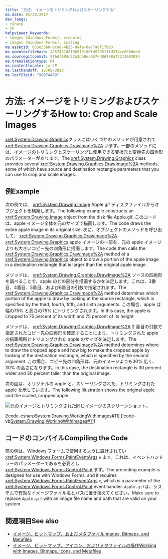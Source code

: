 ```yaml
---
title: '方法: イメージをトリミングおよびスケーリングする'
ms.date: 03/30/2017
dev_langs:
- csharp
- vb
helpviewer_keywords:
- images [Windows Forms], cropping
- images [Windows Forms], scaling
ms.assetid: 053e3360-bca0-4b25-9afa-0e77a6f17b03
ms.openlocfilehash: 4257431881565f9160f45795111d374cc680dedd
ms.sourcegitcommit: 9f6df084c53a3da0ea657ed0d708a72213683084
ms.translationtype: MT
ms.contentlocale: ja-JP
ms.lasthandoff: 12/09/2020
ms.locfileid: "96974409"
---
```

# <a name="how-to-crop-and-scale-images"></a><span data-ttu-id="b4522-102">方法: イメージをトリミングおよびスケーリングする</span><span class="sxs-lookup"><span data-stu-id="b4522-102">How to: Crop and Scale Images</span></span>
<span data-ttu-id="b4522-103"><xref:System.Drawing.Graphics>クラスにはいくつかのメソッドが用意されて <xref:System.Drawing.Graphics.DrawImage%2A> います。一部のメソッドには、イメージのトリミングとスケーリングに使用できる変換元と変換先の四角形のパラメーターがあります。</span><span class="sxs-lookup"><span data-stu-id="b4522-103">The <xref:System.Drawing.Graphics> class provides several <xref:System.Drawing.Graphics.DrawImage%2A> methods, some of which have source and destination rectangle parameters that you can use to crop and scale images.</span></span>  
  
## <a name="example"></a><span data-ttu-id="b4522-104">例</span><span class="sxs-lookup"><span data-stu-id="b4522-104">Example</span></span>  
 <span data-ttu-id="b4522-105">次の例では、 <xref:System.Drawing.Image> Apple.gif ディスクファイルからオブジェクトを構築します。</span><span class="sxs-lookup"><span data-stu-id="b4522-105">The following example constructs an <xref:System.Drawing.Image> object from the disk file Apple.gif.</span></span> <span data-ttu-id="b4522-106">このコードは、apple イメージ全体を元のサイズで描画します。</span><span class="sxs-lookup"><span data-stu-id="b4522-106">The code draws the entire apple image in its original size.</span></span> <span data-ttu-id="b4522-107">次に、オブジェクトのメソッドを呼び出して、 <xref:System.Drawing.Graphics.DrawImage%2A> <xref:System.Drawing.Graphics> apple イメージの一部を、元の apple イメージよりも大きいコピー先の四角形に描画します。</span><span class="sxs-lookup"><span data-stu-id="b4522-107">The code then calls the <xref:System.Drawing.Graphics.DrawImage%2A> method of a <xref:System.Drawing.Graphics> object to draw a portion of the apple image in a destination rectangle that is larger than the original apple image.</span></span>  
  
 <span data-ttu-id="b4522-108">メソッドは、 <xref:System.Drawing.Graphics.DrawImage%2A> ソースの四角形を調べることで、apple のどの部分を描画するかを決定します。これは、3番目、4番目、5番目、および6番目の引数で指定されます。</span><span class="sxs-lookup"><span data-stu-id="b4522-108">The <xref:System.Drawing.Graphics.DrawImage%2A> method determines which portion of the apple to draw by looking at the source rectangle, which is specified by the third, fourth, fifth, and sixth arguments.</span></span> <span data-ttu-id="b4522-109">この場合、apple は幅の75% と高さの75% にトリミングされます。</span><span class="sxs-lookup"><span data-stu-id="b4522-109">In this case, the apple is cropped to 75 percent of its width and 75 percent of its height.</span></span>  
  
 <span data-ttu-id="b4522-110">メソッドは、 <xref:System.Drawing.Graphics.DrawImage%2A> 2 番目の引数で指定されたコピー先の四角形を確認することにより、トリミングされた apple の描画場所とトリミングされた apple のサイズを決定します。</span><span class="sxs-lookup"><span data-stu-id="b4522-110">The <xref:System.Drawing.Graphics.DrawImage%2A> method determines where to draw the cropped apple and how big to make the cropped apple by looking at the destination rectangle, which is specified by the second argument.</span></span> <span data-ttu-id="b4522-111">この場合、コピー先の四角形は、元のイメージよりも30% 広く、30% の高さになります。</span><span class="sxs-lookup"><span data-stu-id="b4522-111">In this case, the destination rectangle is 30 percent wider and 30 percent taller than the original image.</span></span>  
  
 <span data-ttu-id="b4522-112">次の図は、オリジナルの apple と、スケーリングされた、トリミングされた apple を示しています。</span><span class="sxs-lookup"><span data-stu-id="b4522-112">The following illustration shows the original apple and the scaled, cropped apple.</span></span>  
  
 ![元のイメージとトリミングされた同じイメージのスクリーンショット。](./media/how-to-crop-and-scale-images/original-image-cropped-image.png)  
  
 [!code-csharp[System.Drawing.WorkingWithImages#11](~/samples/snippets/csharp/VS_Snippets_Winforms/System.Drawing.WorkingWithImages/CS/Class1.cs#11)]
 [!code-vb[System.Drawing.WorkingWithImages#11](~/samples/snippets/visualbasic/VS_Snippets_Winforms/System.Drawing.WorkingWithImages/VB/Class1.vb#11)]  
  
## <a name="compiling-the-code"></a><span data-ttu-id="b4522-114">コードのコンパイル</span><span class="sxs-lookup"><span data-stu-id="b4522-114">Compiling the Code</span></span>  
 <span data-ttu-id="b4522-115">前の例は、Windows フォームで使用するように設計されてい <xref:System.Windows.Forms.PaintEventArgs> `e` ます。これは、イベントハンドラーのパラメーターであるを必要とし <xref:System.Windows.Forms.Control.Paint> ます。</span><span class="sxs-lookup"><span data-stu-id="b4522-115">The preceding example is designed for use with Windows Forms, and it requires <xref:System.Windows.Forms.PaintEventArgs> `e`, which is a parameter of the <xref:System.Windows.Forms.Control.Paint> event handler.</span></span> <span data-ttu-id="b4522-116">`Apple.gif`は、システムで有効なイメージファイル名とパスに置き換えてください。</span><span class="sxs-lookup"><span data-stu-id="b4522-116">Make sure to replace `Apple.gif` with an image file name and path that are valid on your system.</span></span>  
  
## <a name="see-also"></a><span data-ttu-id="b4522-117">関連項目</span><span class="sxs-lookup"><span data-stu-id="b4522-117">See also</span></span>

- [<span data-ttu-id="b4522-118">イメージ、ビットマップ、およびメタファイル</span><span class="sxs-lookup"><span data-stu-id="b4522-118">Images, Bitmaps, and Metafiles</span></span>](images-bitmaps-and-metafiles.md)
- [<span data-ttu-id="b4522-119">イメージ、ビットマップ、アイコン、およびメタファイルの操作</span><span class="sxs-lookup"><span data-stu-id="b4522-119">Working with Images, Bitmaps, Icons, and Metafiles</span></span>](working-with-images-bitmaps-icons-and-metafiles.md)
